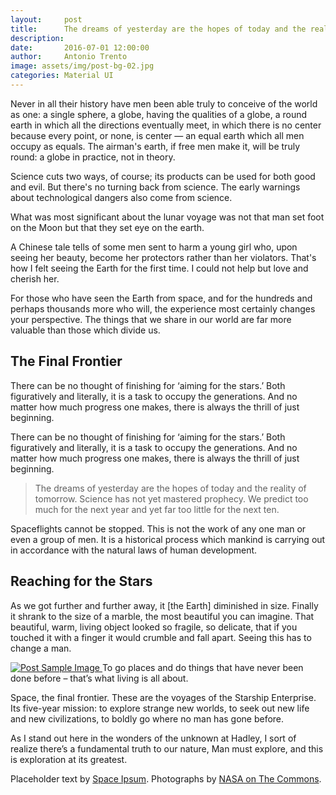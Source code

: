 ```yaml
---
layout:     post
title:      The dreams of yesterday are the hopes of today and the reality of tomorrow.
description: 
date:       2016-07-01 12:00:00
author:     Antonio Trento
image: assets/img/post-bg-02.jpg
categories: Material UI
---
```


<p>Never in all their history have men been able truly to conceive of the world as one: a single sphere, a globe, having the qualities of a globe, a round earth in which all the directions eventually meet, in which there is no center because every point, or none, is center — an equal earth which all men occupy as equals. The airman's earth, if free men make it, will be truly round: a globe in practice, not in theory.</p>

<p>Science cuts two ways, of course; its products can be used for both good and evil. But there's no turning back from science. The early warnings about technological dangers also come from science.</p>

<p>What was most significant about the lunar voyage was not that man set foot on the Moon but that they set eye on the earth.</p>

<p>A Chinese tale tells of some men sent to harm a young girl who, upon seeing her beauty, become her protectors rather than her violators. That's how I felt seeing the Earth for the first time. I could not help but love and cherish her.</p>

<p>For those who have seen the Earth from space, and for the hundreds and perhaps thousands more who will, the experience most certainly changes your perspective. The things that we share in our world are far more valuable than those which divide us.</p>

<h2 class="section-heading">The Final Frontier</h2>

<p>There can be no thought of finishing for ‘aiming for the stars.’ Both figuratively and literally, it is a task to occupy the generations. And no matter how much progress one makes, there is always the thrill of just beginning.</p>

<p>There can be no thought of finishing for ‘aiming for the stars.’ Both figuratively and literally, it is a task to occupy the generations. And no matter how much progress one makes, there is always the thrill of just beginning.</p>

<blockquote>The dreams of yesterday are the hopes of today and the reality of tomorrow. Science has not yet mastered prophecy. We predict too much for the next year and yet far too little for the next ten.</blockquote>

<p>Spaceflights cannot be stopped. This is not the work of any one man or even a group of men. It is a historical process which mankind is carrying out in accordance with the natural laws of human development.</p>

<h2 class="section-heading">Reaching for the Stars</h2>

<p>As we got further and further away, it [the Earth] diminished in size. Finally it shrank to the size of a marble, the most beautiful you can imagine. That beautiful, warm, living object looked so fragile, so delicate, that if you touched it with a finger it would crumble and fall apart. Seeing this has to change a man.</p>

<a href="#">
    <img src="{{ site.baseurl }}/assets/img/post-sample-image.jpg" class="img-responsive" alt="Post Sample Image">
</a>
<span class="caption text-muted">To go places and do things that have never been done before – that’s what living is all about.</span>

<p>Space, the final frontier. These are the voyages of the Starship Enterprise. Its five-year mission: to explore strange new worlds, to seek out new life and new civilizations, to boldly go where no man has gone before.</p>

<p>As I stand out here in the wonders of the unknown at Hadley, I sort of realize there’s a fundamental truth to our nature, Man must explore, and this is exploration at its greatest.</p>

<p>Placeholder text by <a href="http://spaceipsum.com/">Space Ipsum</a>. Photographs by <a href="https://www.flickr.com/photos/nasacommons/">NASA on The Commons</a>.</p>
